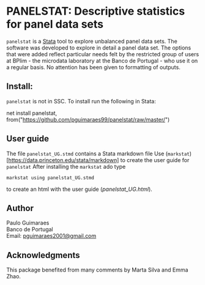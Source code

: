 # PANELSTAT: Descriptive statistics for panel data sets

`panelstat` is a [Stata](http://www.stata.com/) tool to explore unbalanced panel data sets. The software was developed to explore in detail a panel data set. The options that were added reflect particular needs felt by the restricted group of users at BPlim - the microdata laboratory at the Banco de Portugal - who use it on a regular basis. No attention has been given to formatting of outputs.

## Install:

`panelstat` is not in SSC. To install run the following in Stata:

net install panelstat, from("https://github.com/pguimaraes99/panelstat/raw/master/")

## User guide

The file `panelstat_UG.stmd` contains a Stata markdown file 
Use (`markstat`)[https://data.princeton.edu/stata/markdown] to create the user guide for `panelstat`
After installing the `markstat` ado type
```
markstat using panelstat_UG.stmd
```
to create an html with the user guide (*panelstat_UG.html*).

## Author

Paulo Guimaraes
<br>Banco de Portugal
<br>Email: pguimaraes2001@gmail.com

## Acknowledgments

This package benefited from many comments by Marta Silva and Emma Zhao.
